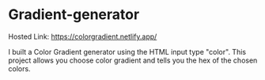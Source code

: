 # Gradient-generator

Hosted Link: https://colorgradient.netlify.app/

I built a Color Gradient generator using the HTML input type "color". This project allows you choose color gradient and tells you the hex of the chosen colors.
